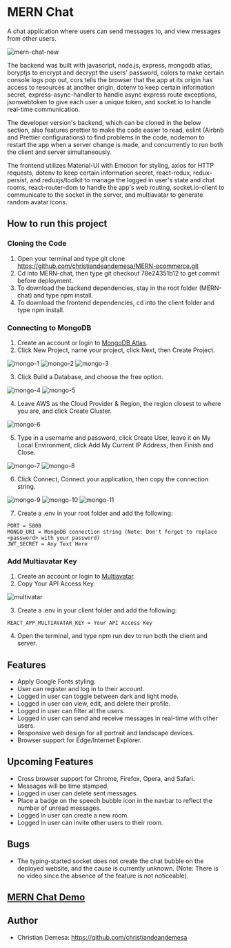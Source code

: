 # MERN Chat
A chat application where users can send messages to, and view messages from other users.

![mern-chat-new](https://user-images.githubusercontent.com/85912934/214714421-9564bf37-9709-44bb-8158-4a976738fd36.png)

The backend was built with javascript, node.js, express, mongodb atlas,   
bcryptjs to encrypt and decrypt the users' password, colors to make certain console logs pop out, 
cors tells the browser that the app at its origin has access to resources at another origin, 
dotenv to keep certain information secret, express-async-handler to handle async express route exceptions, 
jsonwebtoken to give each user a unique token, and socket.io to handle real-time communication. 

The developer version's backend, which can be cloned in the below section, also features prettier to make the code easier to read, eslint (Airbnb and 
Prettier configurations) to find problems in the code, nodemon to restart the app when a server change is made, and concurrently to run both the client and server simultaneously.

The frontend utilizes Material-UI with Emotion for styling, axios for HTTP requests, dotenv to keep certain information secret, react-redux, 
redux-persist, and reduxjs/toolkit to manage the logged in user's state and chat rooms, react-router-dom to 
handle the app's web routing, socket.io-client to communicate to the socket in the server, and multiavatar to generate random avatar icons.

## How to run this project
### Cloning the Code
1. Open your terminal and type git clone https://github.com/christiandeandemesa/MERN-ecommerce.git
2. Cd into MERN-chat, then type git checkout 78e24351b12 to get commit before deployment.
3. To download the backend dependencies, stay in the root folder (MERN-chat) and type npm install.
4. To download the frontend dependencies, cd into the client folder and type npm install.

### Connecting to MongoDB
1. Create an account or login to [MongoDB Atlas](https://account.mongodb.com/account/login).
2. Click New Project, name your project, click Next, then Create Project.

![mongo-1](https://user-images.githubusercontent.com/85912934/214934048-4337c703-af47-4256-960c-b6043ac4550b.png)
![mongo-2](https://user-images.githubusercontent.com/85912934/214934087-982ae57b-8f36-40d2-bd7c-970161f9639f.png)
![mongo-3](https://user-images.githubusercontent.com/85912934/214934111-a393d093-dd2f-4de7-a9e5-8a9a685a15c2.png)

3. Click Build a Database, and choose the free option.

![mongo-4](https://user-images.githubusercontent.com/85912934/214934176-4c6d5942-3c14-413f-9f9d-96de5c32f14e.png)
![mongo-5](https://user-images.githubusercontent.com/85912934/214934182-f5a8cb4c-1235-4697-a951-54494b19e2e5.png)

4. Leave AWS as the Cloud Provider & Region, the region closest to where you are, and click Create Cluster.

![mongo-6](https://user-images.githubusercontent.com/85912934/214934268-7c7b1990-119a-4e74-8626-0686b9fdb2f9.png)

5. Type in a username and password, click Create User, leave it on My Local Environment, click Add My Current IP Address, then Finish and Close.

![mongo-7](https://user-images.githubusercontent.com/85912934/214934328-dc5ddf58-d9b0-4cfa-9f5b-47893806b33a.png)
![mongo-8](https://user-images.githubusercontent.com/85912934/214934354-dd442577-c84d-4021-9029-a3dddf284513.png)

6. Click Connect, Connect your application, then copy the connection string.

![mongo-9](https://user-images.githubusercontent.com/85912934/214934413-6af4411b-9ff0-4f86-a0ba-ff3461dd9e5e.png)
![mongo-10](https://user-images.githubusercontent.com/85912934/214934424-2bc5e182-874d-44e1-9b25-213a5504eaa8.png)
![mongo-11](https://user-images.githubusercontent.com/85912934/214934429-77723285-54db-4595-9477-0b9922ee72d5.png)

7. Create a .env in your root folder and add the following:
```
PORT = 5000
MONGO_URI = MongoDB connection string (Note: Don't forget to replace <password> with your password)
JWT_SECRET = Any Text Here
```

### Add Multiavatar Key
1. Create an account or login to [Multiavatar](https://multiavatar.com/login).
2. Copy Your API Access Key.

![multivatar](https://user-images.githubusercontent.com/85912934/214939683-3683a54a-af75-4f3d-8f83-c4825c265e44.png)

3. Create a .env in your client folder and add the following:
```
REACT_APP_MULTIAVATAR_KEY = Your API Access Key
```
4. Open the terminal, and type npm run dev to run both the client and server.


## Features
- Apply Google Fonts styling.
- User can register and log in to their account.
- Logged in user can toggle between dark and light mode.
- Logged in user can view, edit, and delete their profile.
- Logged in user can filter all the users.
- Logged in user can send and receive messages in real-time with other users.
- Responsive web design for all portrait and landscape devices.
- Browser support for Edge/Internet Explorer.

## Upcoming Features
- Cross browser support for Chrome, Firefox, Opera, and Safari.
- Messages will be time stamped.
- Logged in user can delete sent messages.
- Place a badge on the speech bubble icon in the navbar to reflect the number of unread messages.
- Logged in user can create a new room.
- Logged in user can invite other users to their room.

## Bugs
- The typing-started socket does not create the chat bubble on the deployed website, and the cause is currently unknown. (Note: There is no video since the absence of the feature is not noticeable).

## [MERN Chat Demo](https://mern-chat-frontend.onrender.com/register)

## Author
- Christian Demesa: https://github.com/christiandeandemesa
